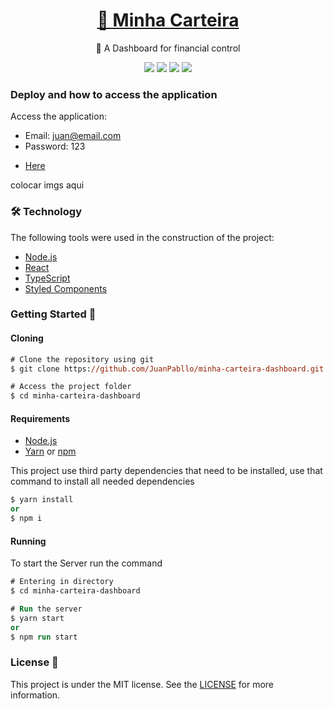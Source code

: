 <h1 align="center">
    <a href="#">💸 Minha Carteira</a>
</h1>
<p align="center">🚀 A Dashboard for financial control</p>
<p align="center">
  <img src="https://img.shields.io/static/v1?label=react&message=interface&color=blue&style=for-the-badge&logo=react"/>
  <img src="https://img.shields.io/static/v1?label=netlify&message=deploy&color=blue&style=for-the-badge&logo=netlify"/>
  <img src="http://img.shields.io/static/v1?label=License&message=MIT&color=green&style=for-the-badge"/>
  <img src="http://img.shields.io/static/v1?label=STATUS&message=EM%20DESENVOLVIMENTO&color=RED&style=for-the-badge"/>
</p>

### Deploy and how to access the application

Access the application:

* Email: juan@email.com
* Password: 123
- [Here](https://minhacarteiradash.netlify.app)

colocar imgs aqui

### 🛠 Technology

The following tools were used in the construction of the project:

- [Node.js](https://nodejs.org/en/)
- [React](https://pt-br.reactjs.org/)
- [TypeScript](https://www.typescriptlang.org/)
- [Styled Components](https://styled-components.com/)

### Getting Started 🚀

#### Cloning

```ps
# Clone the repository using git
$ git clone https://github.com/JuanPabllo/minha-carteira-dashboard.git

# Access the project folder
$ cd minha-carteira-dashboard
```

#### Requirements

- [Node.js](https://nodejs.org/en/)
- [Yarn](https://yarnpkg.com/) or [npm](https://www.npmjs.com/)

This project use third party dependencies that need to be installed, use that command to install all needed dependencies

```ps
$ yarn install
or
$ npm i
```

#### Running

To start the Server run the command

```ps
# Entering in directory
$ cd minha-carteira-dashboard

# Run the server
$ yarn start
or
$ npm run start
```

### License 📝

This project is under the MIT license. See the [LICENSE](https://github.com/JuanPabllo/minha-carteira-dashboard/blob/master/LICENSE) for more information.
